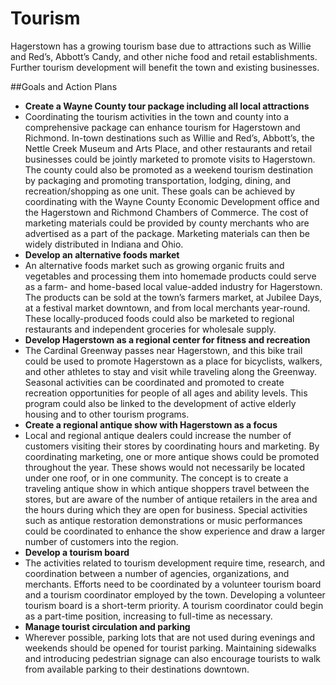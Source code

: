 # Tourism

Hagerstown has a growing tourism base due to attractions such as Willie and Red’s, Abbott’s Candy, and other niche food and retail establishments.  Further tourism development will benefit the town and existing businesses.

##Goals and Action Plans

-	**Create a Wayne County tour package including all local attractions**
  -	Coordinating the tourism activities in the town and county into a comprehensive package can enhance tourism for Hagerstown and Richmond.  In-town destinations such as Willie and Red’s, Abbott’s, the Nettle Creek Museum and Arts Place, and other restaurants and retail businesses could be jointly marketed to promote visits to Hagerstown.  The county could also be promoted as a weekend tourism destination by packaging and promoting transportation, lodging, dining, and recreation/shopping as one unit.  These goals can be achieved by coordinating with the Wayne County Economic Development office and the Hagerstown and Richmond Chambers of Commerce.  The cost of marketing materials could be provided by county merchants who are advertised as a part of the package.  Marketing materials can then be widely distributed in Indiana and Ohio.
-	**Develop an alternative foods market**
  -	An alternative foods market such as growing organic fruits and vegetables and processing them into homemade products could serve as a farm- and home-based local value-added industry for Hagerstown.  The products can be sold at the town’s farmers market, at Jubilee Days, at a festival market downtown, and from local merchants year-round.  These locally-produced foods could also be marketed to regional restaurants and independent groceries for wholesale supply.  
-	**Develop Hagerstown as a regional center for fitness and recreation**
  -	The Cardinal Greenway passes near Hagerstown, and this bike trail could be used to promote Hagerstown as a place for bicyclists, walkers, and other athletes to stay and visit while traveling along the Greenway.  Seasonal activities can be coordinated and promoted to create recreation opportunities for people of all ages and ability levels.  This program could also be linked to the development of active elderly housing and to other tourism programs.
-	**Create a regional antique show with Hagerstown as a focus**
  -	Local and regional antique dealers could increase the number of customers visiting their stores by coordinating hours and marketing.  By coordinating marketing, one or more antique shows could be promoted throughout the year. These shows would not necessarily be located under one roof, or in one community. The concept is to create a traveling antique show in which antique shoppers travel between the stores, but are aware of the number of antique retailers in the area and the hours during which they are open for business. Special activities such as antique restoration demonstrations or music performances could be coordinated to enhance the show experience and draw a larger number of customers into the region.
-	**Develop a tourism board**
  -	The activities related to tourism development require time, research, and coordination between a number of agencies, organizations, and merchants. Efforts need to be coordinated by a volunteer tourism board and a tourism coordinator employed by the town. Developing a volunteer tourism board is a short-term priority. A tourism coordinator could begin as a part-time position, increasing to full-time as necessary.
-	**Manage tourist circulation and parking**
  -	Wherever possible, parking lots that are not used during evenings and weekends should be opened for tourist parking. Maintaining sidewalks and introducing pedestrian signage can also encourage tourists to walk from available parking to their destinations downtown.
